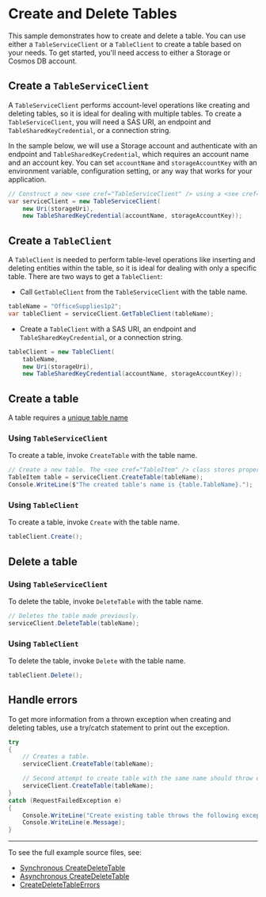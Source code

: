 # Create and Delete Tables
This sample demonstrates how to create and delete a table. You can use either a `TableServiceClient` or a `TableClient` to create a table based on your needs. To get started, you'll need access to either a Storage or Cosmos DB account.

## Create a `TableServiceClient`
A `TableServiceClient` performs account-level operations like creating and deleting tables, so it is ideal for dealing with multiple tables. To create a `TableServiceClient`, you will need a SAS URI, an endpoint and `TableSharedKeyCredential`, or a connection string.

In the sample below, we will use a Storage account and authenticate with an endpoint and `TableSharedKeyCredential`, which requires an account name and an account key. You can set `accountName` and `storageAccountKey` with an environment variable, configuration setting, or any way that works for your application.

```C# Snippet:TablesSample1CreateClient
// Construct a new <see cref="TableServiceClient" /> using a <see cref="TableSharedKeyCredential" />.
var serviceClient = new TableServiceClient(
    new Uri(storageUri),
    new TableSharedKeyCredential(accountName, storageAccountKey));
```
## Create a `TableClient`
A `TableClient` is needed to perform table-level operations like inserting and deleting entities within the table, so it is ideal for dealing with only a specific table. There are two ways to get a `TableClient`:
- Call `GetTableClient` from the `TableServiceClient` with the table name.

```C# Snippet:TablesSample1GetTableClient
tableName = "OfficeSupplies1p2";
var tableClient = serviceClient.GetTableClient(tableName);
```

- Create a `TableClient` with a SAS URI, an endpoint and `TableSharedKeyCredential`, or a connection string.

```C# Snippet:TablesSample1CreateTableClient
tableClient = new TableClient(
    tableName,
    new Uri(storageUri),
    new TableSharedKeyCredential(accountName, storageAccountKey));
```

## Create a table
A table requires a [unique table name](https://docs.microsoft.com/en-us/rest/api/storageservices/understanding-the-table-service-data-model#table-names)

### Using `TableServiceClient`
To create a table, invoke `CreateTable` with the table name.

```C# Snippet:TablesSample1CreateTable
// Create a new table. The <see cref="TableItem" /> class stores properties of the created table.
TableItem table = serviceClient.CreateTable(tableName);
Console.WriteLine($"The created table's name is {table.TableName}.");
```
### Using `TableClient`
To create a table, invoke `Create` with the table name.

```C# Snippet:TablesSample1TableClientCreateTable
tableClient.Create();
```

## Delete a table
### Using `TableServiceClient`
To delete the table, invoke `DeleteTable` with the table name.

```C# Snippet:TablesSample1DeleteTable
// Deletes the table made previously.
serviceClient.DeleteTable(tableName);
```

### Using `TableClient`
To delete the table, invoke `Delete` with the table name.

```C# Snippet:TablesSample1TableClientDeleteTable
tableClient.Delete();
```

## Handle errors
To get more information from a thrown exception when creating and deleting tables, use a try/catch statement to print out the exception.

```C# Snippet:TablesSample1CreateExistingTable
try
{
    // Creates a table.
    serviceClient.CreateTable(tableName);

    // Second attempt to create table with the same name should throw exception.
    serviceClient.CreateTable(tableName);
}
catch (RequestFailedException e)
{
    Console.WriteLine("Create existing table throws the following exception:");
    Console.WriteLine(e.Message);
}
```
---
To see the full example source files, see:
- [Synchronous CreateDeleteTable](https://github.com/Azure/azure-sdk-for-net/blob/master/sdk/tables/Azure.Data.Tables/tests/samples/Sample1_CreateDeleteTable.cs)
- [Asynchronous CreateDeleteTable](https://github.com/Azure/azure-sdk-for-net/blob/master/sdk/tables/Azure.Data.Tables/tests/samples/Sample1_CreateDeleteTableAsync.cs)
- [CreateDeleteTableErrors](https://github.com/Azure/azure-sdk-for-net/blob/master/sdk/tables/Azure.Data.Tables/tests/samples/Sample1_CreateDeleteTableErrors.cs)